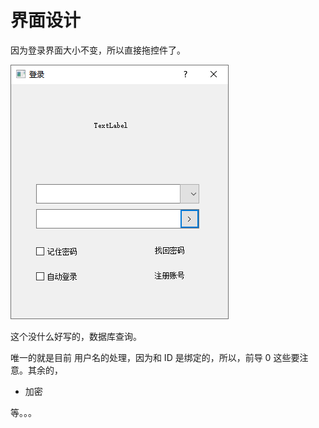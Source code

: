 # 界面设计

因为登录界面大小不变，所以直接拖控件了。

![image-20210814030157255](images/image-20210814030157255.png)

这个没什么好写的，数据库查询。

唯一的就是目前 用户名的处理，因为和 ID 是绑定的，所以，前导 0 这些要注意。其余的，

* 加密

等。。。